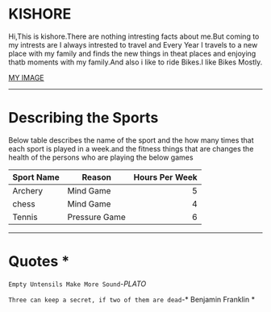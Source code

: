 # KISHORE

Hi,This is kishore.There are nothing intresting facts about me.But coming to my intrests are I always intrested to travel and  Every Year I travels to a new place with my family and finds the new things in theat places and enjoying thatb moments with my family.And also i like to ride Bikes.I like Bikes Mostly.

[MY IMAGE](https://github.com/VBSKishore/my2-vattumilli/blob/main/pic.jpg)

---

# Describing the Sports

Below table describes the name of the sport and the how many times that each sport is played in a week.and the fitness things that are changes the health of the persons who are playing the below games

| Sport Name | Reason | Hours Per Week |
| --- | --- | ---: |
|Archery| Mind Game|5|
|chess|Mind Game|4|
|Tennis|Pressure Game|6|

---

# Quotes *
```Empty Untensils Make More Sound```-*PLATO*

``` Three can keep a secret, if two of them are dead ```-* Benjamin Franklin *